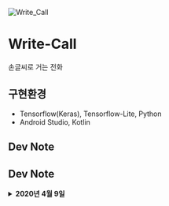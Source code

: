 ![Write_Call](https://user-images.githubusercontent.com/59414764/114134492-ce1f9680-9942-11eb-99e0-bb6a51a8bd0b.gif)

# Write-Call
손글씨로 거는 전화

## 구현환경
- Tensorflow(Keras), Tensorflow-Lite, Python
- Android Studio, Kotlin

## Dev Note


## Dev Note
<details>
  <summary><b>2020년 4월 9일</b></summary>
  
  1. MNIST 숫자 데이터를 이용하여 CNN 모델 만들기
  2. mnist.tflite(Tensorflow Lite) 모델 파일 변형하기
  3. 안드로이드의 그림판 패키지를 이용하여 분류할 input data 생성
  4. mnist.tflite이 적용된 tensorflow-lite 패키지를 이용하여 input data 숫자 인식하기
  5. 얻어낸 숫자들과 intent를 이용하여 전화로 연결 📞
  
</details>
